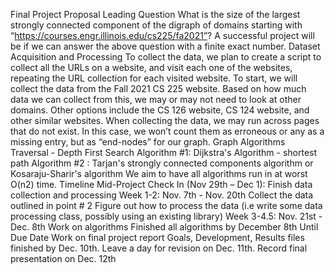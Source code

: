 Final Project Proposal
Leading Question
What is the size of the largest strongly connected component of the digraph of domains starting with “https://courses.engr.illinois.edu/cs225/fa2021”?
A successful project will be if we can answer the above question with a finite exact number.
Dataset Acquisition and Processing
To collect the data, we plan to create a script to collect all the URLs on a website, and visit each one of the websites, repeating the URL collection for each visited website. To start, we will collect the data from the Fall 2021 CS 225 website. Based on how much data we can collect from this, we may or may not need to look at other domains. Other options include the CS 126 website, CS 124 website, and other similar websites. 
When collecting the data, we may run across pages that do not exist. In this case, we won’t count them as erroneous or any as a missing entry, but as “end-nodes” for our graph.
Graph Algorithms
Traversal - Depth First Search
Algorithm #1: Dijkstra's Algorithm - shortest path
Algorithm #2 : Tarjan's strongly connected components algorithm or Kosaraju-Sharir's algorithm
		We aim to have all algorithms run in at worst O(n2) time. 
Timeline
Mid-Project Check In (Nov 29th – Dec 1): Finish data collection and processing
Week 1-2: Nov. 7th - Nov. 20th
Collect the data outlined in point # 2
Figure out how to process the data (i.e write some data processing class, possibly using an existing library)
Week 3-4.5: Nov. 21st - Dec. 8th
Work on algorithms
Finished all algorithms by December 8th
Until Due Date
Work on final project report
Goals, Development, Results files finished by Dec. 10th. Leave a day for revision on Dec. 11th. 
Record final presentation on Dec. 12th

